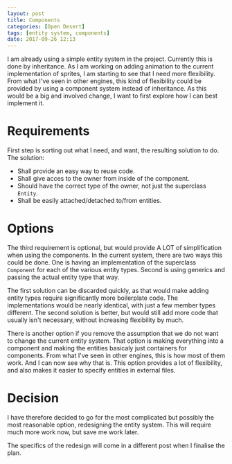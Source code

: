 ```yaml
---
layout: post
title: Components
categories: [Open Desert]
tags: [entity system, components]
date: 2017-09-26 12:13
---
```

I am already using a simple entity system in the project.
Currently this is done by inheritance.
As I am working on adding animation to the current implementation of sprites, I am starting to see that I need more flexibility.
From what I've seen in other engines, this kind of flexibility could be provided by using a component system instead of inheritance.
As this would be a big and involved change, I want to first explore how I can best implement it.

# Requirements
First step is sorting out what I need, and want, the resulting solution to do.
The solution:
- Shall provide an easy way to reuse code.
- Shall give acces to the owner from inside of the component.
- Should have the correct type of the owner, not just the superclass `Entity`.
- Shall be easily attached/detached to/from entities.

# Options
The third requirement is optional, but would provide A LOT of simplification when using the components.
In the current system, there are two ways this could be done.
One is having an implementation of the superclass `Component` for each of the various entity types.
Second is using generics and passing the actual entity type that way.

The first solution can be discarded quickly, as that would make adding entity types require significantly more boilerplate code.
The implementations would be nearly identical, with just a few member types different.
The second solution is better, but would still add more code that usually isn't necessary, without increasing flexibility by much.

There is another option if you remove the assumption that we do not want to change the current entity system.
That option is making everything into a component and making the entities basicaly just containers for components.
From what I've seen in other engines, this is how most of them work.
And I can now see why that is.
This option provides a lot of flexibility, and also makes it easier to specify entities in external files.

# Decision
I have therefore decided to go for the most complicated but possibly the most reasonable option, redesigning the entity system.
This will require much more work now, but save me work later.

The specifics of the redesign will come in a different post when I finalise the plan.

